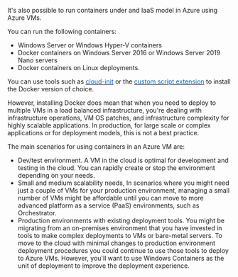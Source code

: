 It's also possible to run containers under and IaaS model in Azure using Azure VMs.  

You can run the following containers:

- Windows Server or Windows Hyper-V containers
- Docker containers on Windows Server 2016 or Windows Server 2019 Nano servers
- Docker containers on Linux deployments. 

You can use tools such as <a href="https://docs.microsoft.com/en-us/azure/virtual-machines/linux/tutorial-automate-vm-deployment" target="_blank"><span style="color: #0066cc;" color="#0066cc">cloud-init</span></a> or the <a href="https://docs.microsoft.com/en-us/azure/virtual-machines/extensions/custom-script-linux" target="_blank"><span style="color: #0066cc;" color="#0066cc">custom script extension</span></a> to install the Docker version of choice.

However, installing Docker does mean that when you need to deploy to multiple VMs in a load balanced infrastructure, you're dealing with infrastructure operations, VM OS patches, and infrastructure complexity for highly scalable applications. In production, for large scale or complex applications or for deployment models, this is not a best practice.

The main scenarios for using containers in an Azure VM are:

- Dev/test environment. A VM in the cloud is optimal for development and testing in the cloud. You can rapidly create or stop the environment depending on your needs.
- Small and medium scalability needs, In scenarios where you might need just a couple of VMs for your production environment, managing a small number of VMs might be affordable until you can move to more advanced platform as a service (PaaS) environments, such as Orchestrator.
- Production environments with existing deployment tools. You might be migrating from an on-premises environment that you have invested in tools to make complex deployments to VMs or bare-metal servers. To move to the cloud with minimal changes to production environment deployment procedures you could continue to use those tools to deploy to Azure VMs. However, you'll want to use Windows Containers as the unit of deployment to improve the deployment experience.
